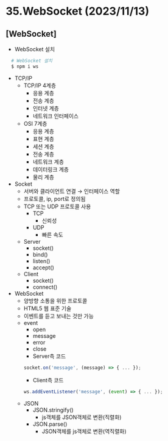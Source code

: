 # 35.WebSocket (2023/11/13)

## [WebSocket]

- WebSocket 설치

```bash
  # WebSocket 설치
  $ npm i ws
```

- TCP/IP
  - TCP/IP 4계층
    - 응용 계층
    - 전송 계층
    - 인터넷 계층
    - 네트워크 인터페이스
  - OSI 7계층
    - 응용 계층
    - 표현 계층
    - 세션 계층
    - 전송 계층
    - 네트워크 계층
    - 데이터링크 계층
    - 물리 계층
- Socket
  - 서버와 클라이언트 연결 → 인터페이스 역할
  - 프로토콜, ip, port로 정의됨
  - TCP 또는 UDP 프로토콜 사용
    - TCP
      - 신뢰성
    - UDP
      - 빠른 속도
  - Server
    - socket()
    - bind()
    - listen()
    - accept()
  - Client
    - socket()
    - connect()
- WebSocket
  - 양방향 소통을 위한 프로토콜
  - HTML5 웹 표준 기술
  - 이벤트를 듣고 보내는 것만 가능
  - event
    - open
    - message
    - error
    - close
    - Server측 코드
    ```javascript
    socket.on('message', (message) => { ... });
    ```
    - Client측 코드
    ```javascript
    ws.addEventListener('message', (event) => { ... });
    ```
  - JSON
    - JSON.stringify()
      - js객체를 JSON객체로 변환(직렬화)
    - JSON.parse()
      - JSON객체를 js객체로 변환(역직렬화)
